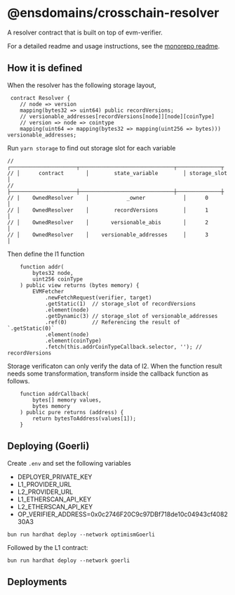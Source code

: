 # @ensdomains/crosschain-resolver

A resolver contract that is built on top of evm-verifier.

For a detailed readme and usage instructions, see the [monorepo readme](https://github.com/ensdomains/evmgateway/tree/main).


## How it is defined

When the resolver has the following storage layout,

```
 contract Resolver {
    // node => version
    mapping(bytes32 => uint64) public recordVersions;
    // versionable_addresses[recordVersions[node]][node][coinType]
    // version => node => cointype
    mapping(uint64 => mapping(bytes32 => mapping(uint256 => bytes))) versionable_addresses;
```

Run `yarn storage` to find out storage slot for each variable

```
// ┌─────────────────────┬──────────────────────────────┬──────────────┬
// │      contract       │        state_variable        │ storage_slot │
// ├─────────────────────┼──────────────────────────────┼──────────────┼
// |    OwnedResolver    │            _owner            │      0       │
// │    OwnedResolver    │        recordVersions        │      1       │
// │    OwnedResolver    │       versionable_abis       │      2       │
// │    OwnedResolver    │    versionable_addresses     │      3       │
```

Then define the l1 function

```
    function addr(
        bytes32 node,
        uint256 coinType
    ) public view returns (bytes memory) {
        EVMFetcher
            .newFetchRequest(verifier, target)
            .getStatic(1)  // storage_slot of recordVersions
            .element(node)
            .getDynamic(3) // storage_slot of versionable_addresses
            .ref(0)        // Referencing the result of `.getStatic(0)`
            .element(node)
            .element(coinType)
            .fetch(this.addrCoinTypeCallback.selector, ''); // recordVersions
```

Storage verificaton can only verify the data of l2. When the function result needs some transformation, transform inside the callback function as follows.

```
    function addrCallback(
        bytes[] memory values,
        bytes memory
    ) public pure returns (address) {
        return bytesToAddress(values[1]);
    }
```



## Deploying (Goerli)

Create `.env` and set the following variables


- DEPLOYER_PRIVATE_KEY
- L1_PROVIDER_URL
- L2_PROVIDER_URL
- L1_ETHERSCAN_API_KEY
- L2_ETHERSCAN_API_KEY
- OP_VERIFIER_ADDRESS=0x0c2746F20C9c97DBf718de10c04943cf408230A3

```
bun run hardhat deploy --network optimismGoerli
```

Followed by the L1 contract:

```
bun run hardhat deploy --network goerli
```


## Deployments
